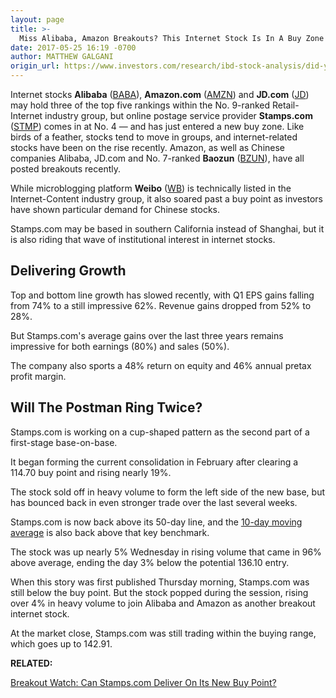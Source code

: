 ```yaml
---
layout: page
title: >-
  Miss Alibaba, Amazon Breakouts? This Internet Stock Is In A Buy Zone Now
date: 2017-05-25 16:19 -0700
author: MATTHEW GALGANI
origin_url: https://www.investors.com/research/ibd-stock-analysis/did-you-miss-alibaba-amazon-breakouts-this-internet-stock-may-be-next/
---
```












 
 
 Internet stocks **Alibaba** ([BABA](https://research.investors.com/quote.aspx?symbol=BABA)), **Amazon.com** ([AMZN](https://research.investors.com/quote.aspx?symbol=AMZN)) and **JD.com** ([JD](https://research.investors.com/quote.aspx?symbol=JD)) may hold three of the top five rankings within the No. 9-ranked Retail-Internet industry group, but online postage service provider **Stamps.com** ([STMP](https://research.investors.com/quote.aspx?symbol=STMP)) comes in at No. 4 — and has just entered a new buy zone.
Like birds of a feather, stocks tend to move in groups, and internet-related stocks have been on the rise recently. Amazon, as well as Chinese companies Alibaba, JD.com and No. 7-ranked **Baozun** ([BZUN](https://research.investors.com/quote.aspx?symbol=BZUN)), have all posted breakouts recently.


While microblogging platform **Weibo** ([WB](https://research.investors.com/quote.aspx?symbol=WB)) is technically listed in the Internet-Content industry group, it also soared past a buy point as investors have shown particular demand for Chinese stocks.


Stamps.com may be based in southern California instead of Shanghai, but it is also riding that wave of institutional interest in internet stocks.


Delivering Growth
-----------------


Top and bottom line growth has slowed recently, with Q1 EPS gains falling from 74% to a still impressive 62%. Revenue gains dropped from 52% to 28%.


But Stamps.com's average gains over the last three years remains impressive for both earnings (80%) and sales (50%).


The company also sports a 48% return on equity and 46% annual pretax profit margin.


Will The Postman Ring Twice?
----------------------------


Stamps.com is working on a cup-shaped pattern as the second part of a first-stage base-on-base.


It began forming the current consolidation in February after clearing a 114.70 buy point and rising nearly 19%.



The stock sold off in heavy volume to form the left side of the new base, but has bounced back in even stronger trade over the last several weeks.


Stamps.com is now back above its 50-day line, and the [10-day moving average](https://www.investors.com/how-to-invest/investors-corner/use-the-10-day-moving-average-to-get-ahead-of-sell-signals/) is also back above that key benchmark.


The stock was up nearly 5% Wednesday in rising volume that came in 96% above average, ending the day 3% below the potential 136.10 entry.


When this story was first published Thursday morning, Stamps.com was still below the buy point. But the stock popped during the session, rising over 4% in heavy volume to join Alibaba and Amazon as another breakout internet stock.


At the market close, Stamps.com was still trading within the buying range, which goes up to 142.91.


**RELATED:**


[Breakout Watch: Can Stamps.com Deliver On Its New Buy Point?](https://www.investors.com/ibd-data-stories/breakout-watch-can-stamps-com-deliver-on-its-new-buy-point/)




